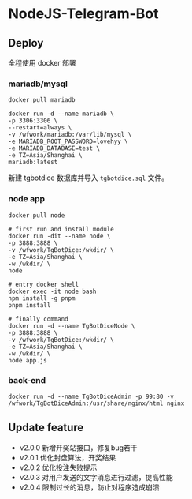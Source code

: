 # NodeJS-Telegram-Bot

## Deploy

全程使用 docker 部署

### mariadb/mysql

```shell
docker pull mariadb

docker run -d --name mariadb \
-p 3306:3306 \
--restart=always \
-v /wfwork/mariadb:/var/lib/mysql \
-e MARIADB_ROOT_PASSWORD=lovehyy \
-e MARIADB_DATABASE=test \
-e TZ=Asia/Shanghai \
mariadb:latest
```

新建 tgbotdice 数据库并导入 `tgbotdice.sql` 文件。

### node app

```shell
docker pull node

# first run and install module
docker run -dit --name node \
-p 3888:3888 \
-v /wfwork/TgBotDice:/wkdir/ \
-e TZ=Asia/Shanghai \
-w /wkdir/ \
node

# entry docker shell
docker exec -it node bash
npm install -g pnpm
pnpm install

# finally command
docker run -d --name TgBotDiceNode \
-p 3888:3888 \
-v /wfwork/TgBotDice:/wkdir/ \
-e TZ=Asia/Shanghai \
-w /wkdir/ \
node app.js
```

### back-end

```shell
docker run -d --name TgBotDiceAdmin -p 99:80 -v /wfwork/TgBotDiceAdmin:/usr/share/nginx/html nginx
```

## Update feature

- v2.0.0 新增开奖站接口，修复bug若干
- v2.0.1 优化封盘算法，开奖结果
- v2.0.2 优化投注失败提示
- v2.0.3 对用户发送的文字消息进行过滤，提高性能
- v2.0.4 限制过长的消息，防止对程序造成崩溃
